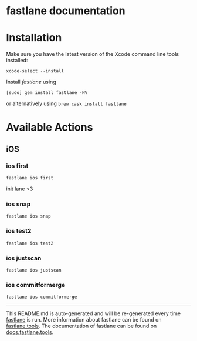 fastlane documentation
================
# Installation

Make sure you have the latest version of the Xcode command line tools installed:

```
xcode-select --install
```

Install _fastlane_ using
```
[sudo] gem install fastlane -NV
```
or alternatively using `brew cask install fastlane`

# Available Actions
## iOS
### ios first
```
fastlane ios first
```
init lane <3
### ios snap
```
fastlane ios snap
```

### ios test2
```
fastlane ios test2
```

### ios justscan
```
fastlane ios justscan
```

### ios commitformerge
```
fastlane ios commitformerge
```


----

This README.md is auto-generated and will be re-generated every time [fastlane](https://fastlane.tools) is run.
More information about fastlane can be found on [fastlane.tools](https://fastlane.tools).
The documentation of fastlane can be found on [docs.fastlane.tools](https://docs.fastlane.tools).
